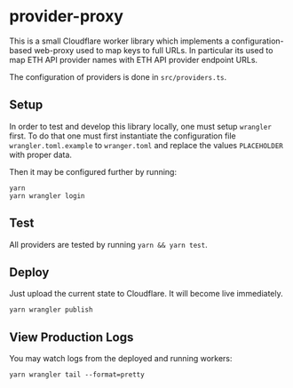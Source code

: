 # provider-proxy

This is a small Cloudflare worker library which implements a configuration-based
web-proxy used to map keys to full URLs. In particular its used to map
ETH API provider names with ETH API provider endpoint URLs.

The configuration of providers is done in `src/providers.ts`.

## Setup

In order to test and develop this library locally, one must setup `wrangler`
first. To do that one must first instantiate the configuration file
`wrangler.toml.example` to `wranger.toml` and replace the values `PLACEHOLDER`
with proper data.

Then it may be configured further by running:

```
yarn
yarn wrangler login
```

## Test

All providers are tested by running `yarn && yarn test`.

## Deploy

Just upload the current state to Cloudflare. It will become live immediately.

```
yarn wrangler publish
```

## View Production Logs

You may watch logs from the deployed and running workers:

```
yarn wrangler tail --format=pretty
```
